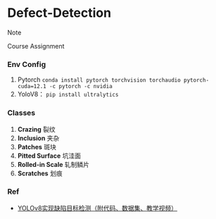 # Defect-Detection
> [!note]
>
> Course Assignment

### Env Config

1. Pytorch `conda install pytorch torchvision torchaudio pytorch-cuda=12.1 -c pytorch -c nvidia`
2. YoloV8： `pip install ultralytics`

### Classes

1. **Crazing** 裂纹
2. **Inclusion** 夹杂
3. **Patches** 斑块
4. **Pitted Surface** 坑洼面
5. **Rolled-in Scale** 轧制鳞片
6. **Scratches** 划痕 

### Ref

- [YOLOv8实现缺陷目标检测（附代码、数据集、教学视频）](https://zhuanlan.zhihu.com/p/666040746)